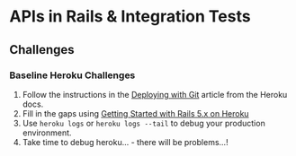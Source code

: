 # APIs in Rails & Integration Tests

## Challenges

### Baseline Heroku Challenges

1. Follow the instructions in the [Deploying with Git](https://devcenter.heroku.com/articles/git) article from the Heroku docs.
1. Fill in the gaps using [Getting Started with Rails 5.x on Heroku](https://devcenter.heroku.com/articles/getting-started-with-rails5)
1. Use `heroku logs` or `heroku logs --tail` to debug your production environment.
1. Take time to debug heroku... - there will be problems...!
